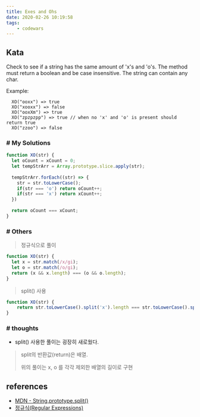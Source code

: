 ```yaml
---
title: Exes and Ohs
date: 2020-02-26 10:19:58
tags:
    - codewars
---
```


## Kata
Check to see if a string has the same amount of 'x's and 'o's. The method must return a boolean and be case insensitive. The string can contain any char.

Example:
```text
  XO("ooxx") => true
  XO("xooxx") => false
  XO("ooxXm") => true
  XO("zpzpzpp") => true // when no 'x' and 'o' is present should return true
  XO("zzoo") => false
```


### # My Solutions
```javascript
function XO(str) {
  let oCount = xCount = 0;
  let tempStrArr = Array.prototype.slice.apply(str);
  
  tempStrArr.forEach((str) => {
    str = str.toLowerCase();
    if(str === 'o') return oCount++;
    if(str === 'x') return xCount++;
  })
  
  return oCount === xCount;
}
```

### # Others
> 정규식으로 풀이

```javascript
function XO(str) {
  let x = str.match(/x/gi);
  let o = str.match(/o/gi);
  return (x && x.length) === (o && o.length);
}
```

> split() 사용

```javascript
function XO(str) {
    return str.toLowerCase().split('x').length === str.toLowerCase().split('o').length;
}
```

### # thoughts
- split() 사용한 풀이는 굉장히 새로웠다.
> split의 반환값(return)은 배열.
> 
> 위의 풀이는 x, o 를 각각 제외한 배열의 길이로 구현


## references
- [MDN - String.prototype.split()](https://developer.mozilla.org/en-US/docs/Web/JavaScript/Reference/Global_Objects/String/split)
- [정규식(Regular Expressions)](https://beomy.tistory.com/21)

